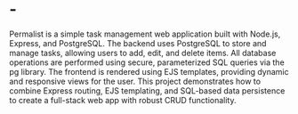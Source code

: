 # -
Permalist is a simple task management web application built with Node.js, Express, and PostgreSQL. The backend uses PostgreSQL to store and manage tasks, allowing users to add, edit, and delete items. All database operations are performed using secure, parameterized SQL queries via the pg library. The frontend is rendered using EJS templates, providing dynamic and responsive views for the user. This project demonstrates how to combine Express routing, EJS templating, and SQL-based data persistence to create a full-stack web app with robust CRUD functionality.
